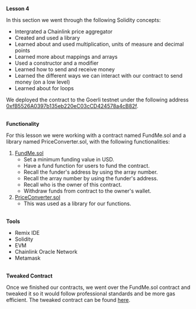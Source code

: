 <b>Lesson 4</b>

In this section we went through the following Solidity concepts:
<ul>
<li>Intergrated a Chainlink price aggregator
<li>Created and used a library
<li>Learned about and used multiplication, units of measure and decimal points
<li>Learned more about mappings and arrays
<li>Used a constructor and a modifier
<li>Learned how to send and receive money
<li>Learned the different ways we can interact with our contract to send money (on a low level)
<li>Learned about for loops
</ul>

We deployed the contract to the Goerli testnet under the following address <a href="https://goerli.etherscan.io/address/0xfb5526a0397b135eb220ec03ccd424578a4cb82f">0xfB5526A0397b135eb220eC03cCD424578a4cB82f</a>.

<br>
<b>Functionality</b>

For this lesson we were working with a contract named FundMe.sol and a library named PriceConverter.sol, with the following functionalities:
<ol>
<li><a href="https://github.com/ans-sigalas/full-blockchain-solidity-course-js/blob/main/lesson-4/FundMe.sol">FundMe.sol</a>
<ul>
<li>Set a minimum funding value in USD.
<li>Have a fund function for users to fund the contract.
<li>Recall the funder's address by using the array number.
<li>Recall the array number by using the funder's address.
<li>Recall who is the owner of this contract.
<li>Withdraw funds from contract to the owner's wallet.
</ul>
<li><a href="https://github.com/ans-sigalas/full-blockchain-solidity-course-js/blob/main/lesson-4/PriceConverter.sol">PriceConverter.sol</a>
<ul>
<li>This was used as a library for our functions.
</ul>
</ol>


<br>
<b>Tools</b>

<ul>
<li>Remix IDE
<li>Solidity
<li>EVM
<li>Chainlink Oracle Network
<li>Metamask
</ul>

<br>
<b>Tweaked Contract</b>

Once we finished our contracts, we went over the FundMe.sol contract and tweaked it so it would follow professional standards and be more gas efficient.
The tweaked contract can be found <a href="https://github.com/ans-sigalas/full-blockchain-solidity-course-js/tree/main/lesson-4/tweaked-contract">here</a>.
